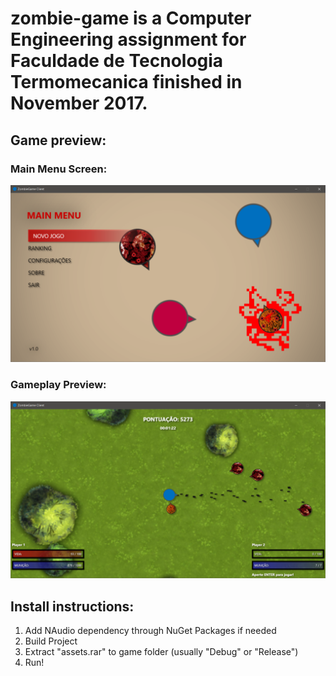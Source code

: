 # zombie-game is a Computer Engineering assignment for Faculdade de Tecnologia Termomecanica finished in November 2017.

## Game preview: 

### Main Menu Screen:
<p align="center">
   <img src="pictures/main-menu.png"/>
</p>

### Gameplay Preview:
<p align="center">
   <img src="pictures/in-game.png"/>
</p>

## Install instructions:

 1. Add NAudio dependency through NuGet Packages if needed
 1. Build Project
 1. Extract "assets.rar" to game folder (usually "Debug" or "Release")
 1. Run!
